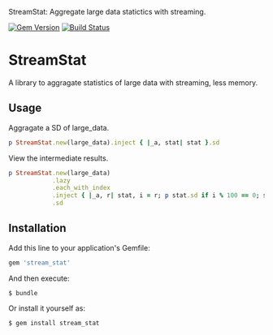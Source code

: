 StreamStat: Aggregate large data statictics with streaming.

[![Gem Version](https://badge.fury.io/rb/stream_stat.svg)](https://badge.fury.io/rb/stream_stat)
[![Build Status](https://travis-ci.org/ne-sachirou/stream_stat.svg?branch=master)](https://travis-ci.org/ne-sachirou/stream_stat)

StreamStat
==
A library to aggragate statistics of large data with streaming, less memory.

Usage
--
Aggragate a SD of large_data.

```ruby
p StreamStat.new(large_data).inject { |_a, stat| stat }.sd
```

View the intermediate results.

```ruby
p StreamStat.new(large_data)
            .lazy
            .each_with_index
            .inject { |_a, r| stat, i = r; p stat.sd if i % 100 == 0; stat }
            .sd
```

Installation
--
Add this line to your application's Gemfile:

```ruby
gem 'stream_stat'
```

And then execute:

    $ bundle

Or install it yourself as:

    $ gem install stream_stat
